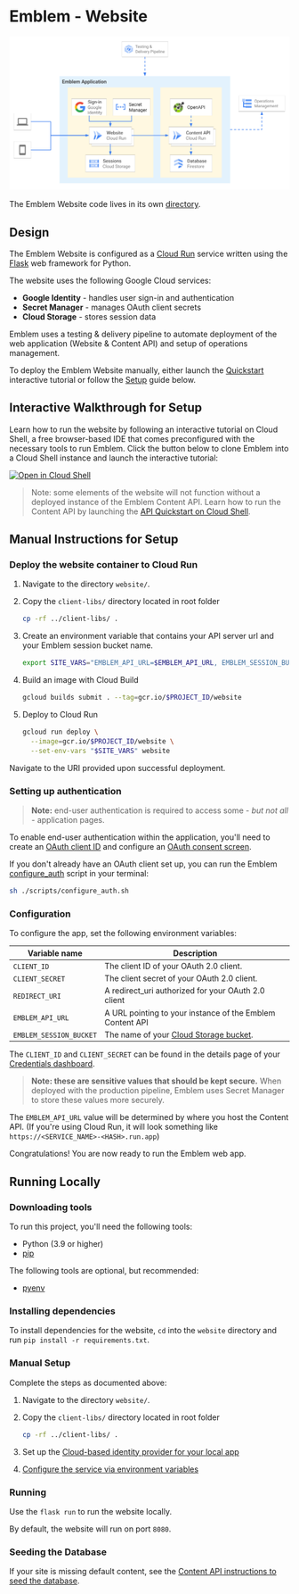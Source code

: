 # Emblem - Website

![Emblem Application architecture diagram](../docs/images/application.png)

The Emblem Website code lives in its own [directory](https://github.com/GoogleCloudPlatform/emblem/tree/main/website).

## Design

The Emblem Website is configured as a [Cloud Run](https://cloud.google.com/run) service written using the [Flask](https://flask.palletsprojects.com/en/2.0.x/) web framework for Python.

The website uses the following Google Cloud services:

* **Google Identity** - handles user sign-in and authentication
* **Secret Manager** - manages OAuth client secrets
* **Cloud Storage** - stores session data

Emblem uses a testing & delivery pipeline to automate deployment of the web application (Website & Content API) and setup of operations management.

To deploy the Emblem Website manually, either launch the [Quickstart](#quickstart) interactive tutorial or follow the [Setup](#setup) guide below.

## Interactive Walkthrough for Setup

Learn how to run the website by following an interactive tutorial on Cloud Shell, a free browser-based IDE that comes preconfigured with the necessary tools to run Emblem. Click the button below to clone Emblem into a Cloud Shell instance and launch the interactive tutorial:

[![Open in Cloud Shell](https://gstatic.com/cloudssh/images/open-btn.svg)](https://ssh.cloud.google.com/cloudshell/editor?cloudshell_git_repo=https%3A%2F%2Fgithub.com%2FGoogleCloudPlatform%2Femblem&cloudshell_tutorial=docs%2Ftutorials%2Fwebsite-quickstart.md)

> Note: some elements of the website will not function without a deployed instance of the Emblem Content API. Learn how to run the Content API by launching the [API Quickstart on Cloud Shell](https://ssh.cloud.google.com/cloudshell/editor?cloudshell_git_repo=https%3A%2F%2Fgithub.com%2FGoogleCloudPlatform%2Femblem&cloudshell_tutorial=docs%2Ftutorials%2Fapi-quickstart.md).

## Manual Instructions for Setup

### Deploy the website container to Cloud Run

1. Navigate to the directory `website/`.

1. Copy the `client-libs/` directory located in root folder

    ```sh
    cp -rf ../client-libs/ .
    ```

1. Create an environment variable that contains your API server url and your Emblem session bucket name.

    ```sh
    export SITE_VARS="EMBLEM_API_URL=$EMBLEM_API_URL, EMBLEM_SESSION_BUCKET=$EMBLEM_SESSION_BUCKET"
    ```

1. Build an image with Cloud Build

    ```sh
    gcloud builds submit . --tag=gcr.io/$PROJECT_ID/website
    ```

1. Deploy to Cloud Run

    ```sh
    gcloud run deploy \
      --image=gcr.io/$PROJECT_ID/website \
      --set-env-vars "$SITE_VARS" website
    ```

Navigate to the URI provided upon successful deployment.

### Setting up authentication

> **Note:** end-user authentication is required to access some - _but not all_ - application pages.

To enable end-user authentication within the application, you'll need to create an [OAuth client ID](https://console.cloud.google.com/apis/credentials/oauthclient) and configure an [OAuth consent screen](https://console.cloud.google.com/apis/credentials/consent).

If you don't already have an OAuth client set up, you can run the Emblem [configure_auth](./scripts/configure_auth.sh) script in your terminal:

```sh
sh ./scripts/configure_auth.sh
```

### Configuration

To configure the app, set the following environment variables:

| **Variable name**       | **Description**                                           |
| ----------------------- | --------------------------------------------------------- |
| `CLIENT_ID`             | The client ID of your OAuth 2.0 client.               |
| `CLIENT_SECRET`         | The client secret of your OAuth 2.0 client.           |
| `REDIRECT_URI`          | A redirect_uri authorized for your OAuth 2.0 client   |
| `EMBLEM_API_URL`        | A URL pointing to your instance of the Emblem Content API |
| `EMBLEM_SESSION_BUCKET` | The name of your [Cloud Storage bucket](https://cloud.google.com/storage/docs/key-terms#buckets). |

The `CLIENT_ID` and `CLIENT_SECRET` can be found in the details page of your [Credentials dashboard](https://console.cloud.google.com/apis/credentials).

> **Note: these are sensitive values that should be kept secure.** When deployed with the production pipeline, Emblem uses Secret Manager to store these values more securely.

The `EMBLEM_API_URL` value will be determined by where you host the Content API. (If you're using Cloud Run, it will look something like `https://<SERVICE_NAME>-<HASH>.run.app`)

Congratulations! You are now ready to run the Emblem web app.

## Running Locally

### Downloading tools

To run this project, you'll need the following tools:

* Python (3.9 or higher)
* [pip](https://pypi.org/project/pip/)

The following tools are optional, but recommended:

* [pyenv](https://github.com/pyenv/pyenv)

### Installing dependencies

To install dependencies for the website, `cd` into the `website` directory and
run `pip install -r requirements.txt`.

### Manual Setup

Complete the steps as documented above:

1. Navigate to the directory `website/`.

1. Copy the `client-libs/` directory located in root folder

    ```sh
    cp -rf ../client-libs/ .
    ```

1. Set up the [Cloud-based identity provider for your local app](#setting-up-authentication)

1. [Configure the service via environment variables](#configuration)

### Running

Use the `flask run` to run the website locally.

By default, the website will run on port `8080`.

### Seeding the Database

If your site is missing default content, see the [Content API instructions to
seed the database](./content-api.md#seed-database).
